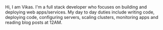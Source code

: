 Hi, I am Vikas. I'm a full stack developer who focuses on building and deploying web apps/services. My day to day duties include writing code, deploying code, configuring servers, scaling clusters, monitoring apps and reading blog posts at 12AM.
